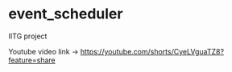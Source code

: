# event_scheduler

IITG project

Youtube video link -> https://youtube.com/shorts/CyeLVguaTZ8?feature=share
